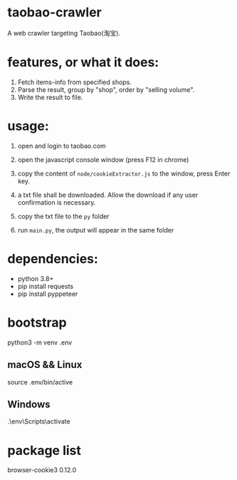 # taobao-crawler
A web crawler targeting Taobao(淘宝). 

# features, or what it does:
1. Fetch items-info from specified shops.
2. Parse the result, group by "shop", order by "selling volume".
3. Write the result to file.

# usage:
1. open and login to taobao.com
2. open the javascript console window (press F12 in chrome)
3. copy the content of `node/cookieExtractor.js` to the window, press Enter key.
4. a txt file shall be downloaded. Allow the download if any user confirmation is necessary.

5. copy the txt file to the `py` folder
6. run `main.py`, the output will appear in the same folder


# dependencies:
- python 3.8+
- pip install requests
- pip install pyppeteer
# bootstrap
python3 -m venv .env
## macOS && Linux
source .env/bin/active
## Windows
.\env\Scripts\activate

# package list
browser-cookie3 0.12.0